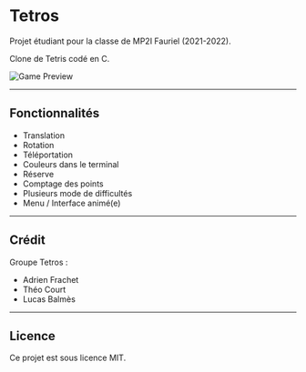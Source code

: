 Tetros
============

Projet étudiant pour la classe de MP2I Fauriel (2021-2022).

Clone de Tetris codé en C.

![Game Preview](./demo.gif)

---

## Fonctionnalités

- Translation
- Rotation
- Téléportation
- Couleurs dans le terminal
- Réserve
- Comptage des points
- Plusieurs mode de difficultés
- Menu / Interface animé(e)

---

## Crédit

Groupe Tetros :
- Adrien Frachet
- Théo Court
- Lucas Balmès

---

## Licence

Ce projet est sous licence MIT.
